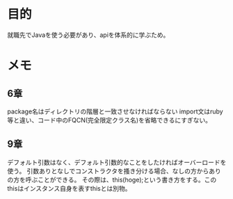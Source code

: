 # 目的
就職先でJavaを使う必要があり、apiを体系的に学ぶため。
# メモ
## 6章
package名はディレクトリの階層と一致させなければならない
import文はruby等と違い、コード中のFQCN(完全限定クラス名)を省略できるにすぎない。
## 9章
デフォルト引数はなく、デフォルト引数的なことをしたければオーバーロードを使う。
引数ありとなしでコンストラクタを搔き分ける場合、なしの方からありの方を呼ぶことができる。
その際は、this(hoge);という書き方をする。このthisはインスタンス自身を表すthisとは別物。